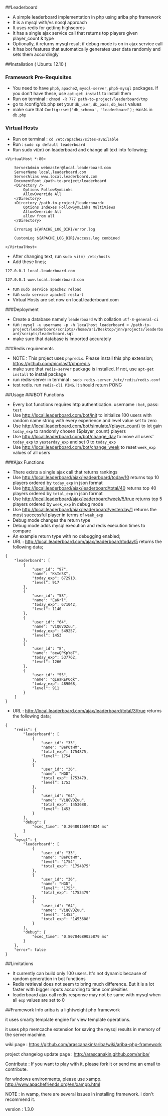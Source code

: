 ##Leaderboard
- A simple leaderboard implementation in php using ariba php framework
- It is a mysql with/vs nosql approach
- It uses redis for getting highscores
- It has a single ajax service call that returns top players given player_count & type
- Optionally, it returns mysql result if debug mode is on in ajax service call
- It has bot features that automatically generates user data randomly and sets them accordingly

##Installation ( Ubuntu 12.10 )
### Framework Pre-Requisites 
 - You need to have `php5`, `apache2`, `mysql-server`, `php5-mysql` packages. If you don't have these, use `apt-get install` to install them
 - Run on terminal : `chmod -R 777 path-to-project/leaderboard/tmp`
 - go to /config/db.php set your `db_user`, `db_pass`, `db_host` values
 - make sure that `Config::set('db_schema', 'leaderboard');` exists in `db.php`

### Virtual Hosts
 - Run on terminal : `cd /etc/apache2/sites-available`
 - Run : `sudo cp default leaderboard`
 - Run sudo vi(m) on leaderboard and change all text into following;
 
```
<VirtualHost *:80>
    
    ServerAdmin webmaster@local.leaderboard.com
    ServerName local.leaderboard.com
    ServerAlias www.local.leaderboard.com
    DocumentRoot /path-to-project/leaderboard
    <Directory />
        Options FollowSymLinks
        AllowOverride All
    </Directory>
    <Directory /path-to-project/leaderboard>
        Options Indexes FollowSymLinks MultiViews
        AllowOverride All
        allow from all
    </Directory>

    ErrorLog ${APACHE_LOG_DIR}/error.log
       
    CustomLog ${APACHE_LOG_DIR}/access.log combined

</VirtualHost>
```
 - After changing text, run `sudo vi(m) /etc/hosts`
 - Add these lines;
 
 `127.0.0.1 local.leaderboard.com`
 
 `127.0.0.1 www.local.leaderboard.com`

 - run `sudo service apache2 reload`
 - run `sudo service apache2 restart`
 - Virtual Hosts are set now on local.leaderboard.com
 
###Deployment
 - Create a database namely `leaderboard` with collation `utf-8-general-ci`
 - run : `mysql -u username -p -h localhost leaderboard < /path-to-project/leaderboard/scripts//home/ari/Desktop/jnn/projects/leaderboard/scripts/leaderboard.sql`
 - make sure that database is imported accurately

###Redis requirements
 - NOTE : This project uses `phpredis`. Please install this php extension; https://github.com/nicolasff/phpredis
 - make sure that `redis-server` package is installed. If not, use `apt-get install` to install package
 - run redis-server in terminal : `sudo redis-server /etc/redis/redis.conf`
 - test redis. run `redis-cli PING`. It should return PONG

##Usage
###BOT Functions
- Every bot functions requires http authentication. username : `bot`, pass: `test`
- Use http://local.leaderboard.com/bot/init to initialize 100 users with random name string with every experience and level value set to zero
- Use http://local.leaderboard.com/bot/simulate/{player_count} to let gain `today_exp` to randomly chosen {$player_count} players
- Use http://local.leaderboard.com/bot/change_day to move all users' `today_exp` to `yesterday_exp` and set 0 to `today_exp`
- Use http://local.leaderboard.com/bot/change_week to reset `week_exp` values of all users

###Ajax Functions
- There exists a single ajax call that returns rankings
- Use http://local.leaderboard/ajax/leadearboard/today/10 returns top 10 players ordered by `today_exp` in json format
- Use http://local.leaderboard/ajax/leaderboard/total/40 returns top 40 players ordered by `total_exp` in json format
- Use http://local.leaderboard/ajax/leaderboard/week/5/true returns top 5 players ordered by `week_exp` in debug mode
- Use http://local.leaderboard/ajax/leaderboard/yesterday/1 returns the most successful player in terms of `week_exp`
- Debug mode changes the return type
- Debug mode adds mysql execution and redis execution times to compare
- An example return type with no debugging enabled;
- URL : http://local.leaderboard.com/ajax/leaderboard/today/5 returns the following data;

```
{
    "leaderboard": [
        {
            "user_id": "97",
            "name": "KsIeSX",
            "today_exp": 672913,
            "level": 917
        },
        {
            "user_id": "58",
            "name": "EaKrl",
            "today_exp": 671042,
            "level": 1140
        },
        {
            "user_id": "64",
            "name": "ViQGVDZuu",
            "today_exp": 549257,
            "level": 1453
        },
        {
            "user_id": "8",
            "name": "oewQPKpYoT",
            "today_exp": 537762,
            "level": 1266
        },
        {
            "user_id": "55",
            "name": "qIWaREPOqk",
            "today_exp": 489068,
            "level": 911
        }
    ]
}
```

- URL : http://local.leaderboard.com/ajax/leaderboard/total/3/true returns the following data;

```
{
    "redis": {
        "leaderboard": [
            {
                "user_id": "33",
                "name": "BePOtHM",
                "total_exp": 1754875,
                "level": 1754
            },
            {
                "user_id": "36",
                "name": "HGD",
                "total_exp": 1753479,
                "level": 1753
            },
            {
                "user_id": "64",
                "name": "ViQGVDZuu",
                "total_exp": 1453688,
                "level": 1453
            }
        ],
        "debug": {
            "exec_time": "0.20480155944824 ms"
        }
    },
    "mysql": {
        "leaderboard": [
            {
                "user_id": "33",
                "name": "BePOtHM",
                "level": "1754",
                "total_exp": "1754875"
            },
            {
                "user_id": "36",
                "name": "HGD",
                "level": "1753",
                "total_exp": "1753479"
            },
            {
                "user_id": "64",
                "name": "ViQGVDZuu",
                "level": "1453",
                "total_exp": "1453688"
            }
        ],
        "debug": {
            "exec_time": "0.80704689025879 ms"
        }
    },
    "error": false
}
```
 
##Limitations
- It currently can build only 100 users. It's not dynamic because of random generation in bot functions
- Redis retrieval does not seem to bring much difference. But it is a lot faster with bigger inputs according to time complexities
- leaderboard ajax call redis response may not be same with mysql when all `exp` values are set to 0

##Framework Info
ariba is a lightweight php framework

it uses smarty template engine for view template operations. 

it uses php memcache extension for saving the mysql results in memory of the server machine.

wiki page : https://github.com/arascanakin/ariba/wiki/ariba-php-framework

project changelog update page : http://arascanakin.github.com/ariba/

Contribute : If you want to play with it, please fork it or send me an email to contribute.

for windows environments, please use xampp. http://www.apachefriends.org/en/xampp.html

NOTE : in wamp, there are several issues in installing framework. i don't recommend it.

version : 1.3.0
